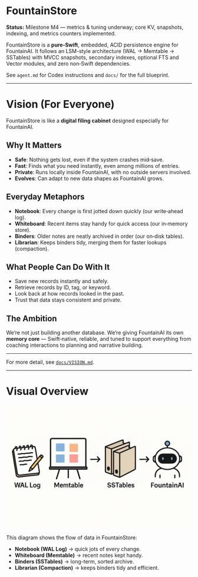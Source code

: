 
# FountainStore

**Status:** Milestone M4 — metrics & tuning underway; core KV, snapshots, indexing, and metrics counters implemented.

FountainStore is a **pure‑Swift**, embedded, ACID persistence engine for FountainAI.
It follows an LSM-style architecture (WAL → Memtable → SSTables) with MVCC snapshots,
secondary indexes, optional FTS and Vector modules, and zero non‑Swift dependencies.

See `agent.md` for Codex instructions and `docs/` for the full blueprint.

---

# Vision (For Everyone)

FountainStore is like a **digital filing cabinet** designed especially for FountainAI.

## Why It Matters
- **Safe**: Nothing gets lost, even if the system crashes mid‑save.
- **Fast**: Finds what you need instantly, even among millions of entries.
- **Private**: Runs locally inside FountainAI, with no outside servers involved.
- **Evolves**: Can adapt to new data shapes as FountainAI grows.

## Everyday Metaphors
- **Notebook**: Every change is first jotted down quickly (our write‑ahead log).
- **Whiteboard**: Recent items stay handy for quick access (our in‑memory store).
- **Binders**: Older notes are neatly archived in order (our on‑disk tables).
- **Librarian**: Keeps binders tidy, merging them for faster lookups (compaction).

## What People Can Do With It
- Save new records instantly and safely.
- Retrieve records by ID, tag, or keyword.
- Look back at how records looked in the past.
- Trust that data stays consistent and private.

## The Ambition
We’re not just building another database. We’re giving FountainAI its own **memory core** —
Swift‑native, reliable, and tuned to support everything from coaching interactions to planning
and narrative building.

---

For more detail, see [`docs/VISION.md`](docs/VISION.md).


---

# Visual Overview

![FountainStore Diagram](docs/diagram.png)

This diagram shows the flow of data in FountainStore:

- **Notebook (WAL Log)** → quick jots of every change.
- **Whiteboard (Memtable)** → recent notes kept handy.
- **Binders (SSTables)** → long-term, sorted archive.
- **Librarian (Compaction)** → keeps binders tidy and efficient.
